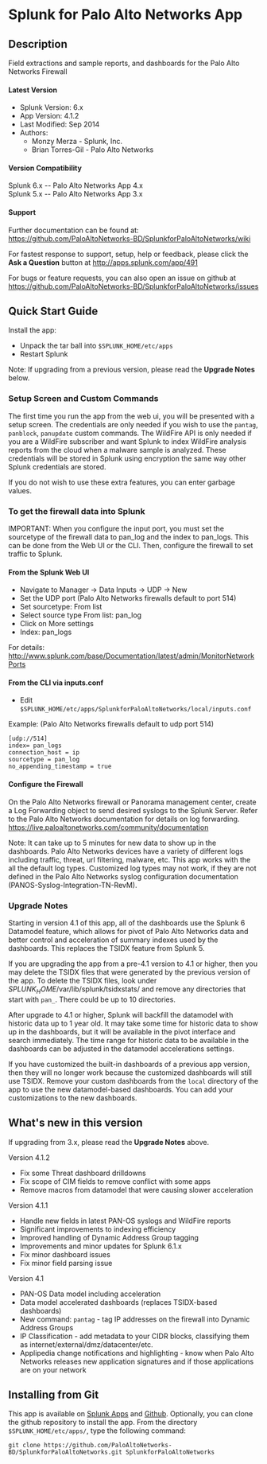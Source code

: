 
Splunk for Palo Alto Networks App
=================================

## Description ##

Field extractions and sample reports,
and dashboards for the Palo Alto
Networks Firewall

#### Latest Version ####

* Splunk Version: 6.x
* App Version: 4.1.2
* Last Modified: Sep 2014
* Authors:
    * Monzy Merza - Splunk, Inc.
    * Brian Torres-Gil - Palo Alto Networks

#### Version Compatibility ####

Splunk 6.x -- Palo Alto Networks App 4.x  
Splunk 5.x -- Palo Alto Networks App 3.x

#### Support ####

Further documentation can be found at:  
https://github.com/PaloAltoNetworks-BD/SplunkforPaloAltoNetworks/wiki

For fastest response to support, setup, help or feedback,
please click the __Ask a Question__ button at http://apps.splunk.com/app/491

For bugs or feature requests, you can also open an issue on github at 
https://github.com/PaloAltoNetworks-BD/SplunkforPaloAltoNetworks/issues

## Quick Start Guide ##

Install the app:

- Unpack the tar ball into `$SPLUNK_HOME/etc/apps`
- Restart Splunk

Note: If upgrading from a previous version, please read the __Upgrade Notes__ below.

### Setup Screen and Custom Commands ###

The first time you run the app from the web ui, you will be presented with a setup screen. The credentials are only needed if you wish to use the `pantag`, `panblock`, `panupdate` custom commands. The WildFire API is only needed if you are a WildFire subscriber and want Splunk to index WildFire analysis reports from the cloud when a malware sample is analyzed.  These credentials will be stored in Splunk using encryption the same way other Splunk credentials are stored.

If you do not wish to use these extra features, you can enter garbage values.

### To get the firewall data into Splunk ###

IMPORTANT: When you configure the input port, you must set the sourcetype of the firewall data to pan_log and the index to pan_logs.  This can be done from the Web UI or the CLI.  Then, configure the firewall to set traffic to Splunk.

#### From the Splunk Web UI ####

- Navigate to Manager -> Data Inputs -> UDP -> New
- Set the UDP port (Palo Alto Networks firewalls default to port 514)
- Set sourcetype: From list
- Select source type From list: pan_log
- Click on More settings
- Index: pan_logs

For details: http://www.splunk.com/base/Documentation/latest/admin/MonitorNetworkPorts

#### From the CLI via inputs.conf ####

- Edit `$SPLUNK_HOME/etc/apps/SplunkforPaloAltoNetworks/local/inputs.conf` 

Example:  (Palo Alto Networks firewalls default to udp port 514)

    [udp://514]
    index= pan_logs
    connection_host = ip
    sourcetype = pan_log
    no_appending_timestamp = true

#### Configure the Firewall ####

On the Palo Alto Networks firewall or Panorama management center, create a Log Forwarding object to send desired syslogs to the Splunk Server. Refer to the Palo Alto Networks documentation for details on log forwarding.  https://live.paloaltonetworks.com/community/documentation

Note: It can take up to 5 minutes for new data to show up in the dashboards.  Palo Alto Networks devices have a variety of different logs including traffic, threat, url filtering, malware, etc. This app works with the all the default log types. Customized log types may not work, if they are not defined in the Palo Alto Networks syslog configuration documentation (PANOS-Syslog-Integration-TN-RevM).

### Upgrade Notes ###

Starting in version 4.1 of this app, all of the dashboards use the Splunk 6 Datamodel feature, which allows for pivot of Palo Alto Networks data and better control and acceleration of summary indexes used by the dashboards.  This replaces the TSIDX feature from Splunk 5.

If you are upgrading the app from a pre-4.1 version to 4.1 or higher, then you may delete the TSIDX files that were generated by the previous version of the app.  To delete the TSIDX files, look under $SPLUNK_HOME$/var/lib/splunk/tsidxstats/ and remove any directories that start with `pan_`.  There could be up to 10 directories.

After upgrade to 4.1 or higher, Splunk will backfill the datamodel with historic data up to 1 year old.  It may take some time for historic data to show up in the dashboards, but it will be available in the pivot interface and search immediately.  The time range for historic data to be available in the dashboards can be adjusted in the datamodel accelerations settings.

If you have customized the built-in dashboards of a previous app version, then they will no longer work because the customized dashboards will still use TSIDX.  Remove your custom dashboards from the `local` directory of the app to use the new datamodel-based dashboards.  You can add your customizations to the new dashboards.

## What's new in this version ##

If upgrading from 3.x, please read the __Upgrade Notes__ above.

Version 4.1.2

- Fix some Threat dashboard drilldowns 
- Fix scope of CIM fields to remove conflict with some apps
- Remove macros from datamodel that were causing slower acceleration

Version 4.1.1

- Handle new fields in latest PAN-OS syslogs and WildFire reports
- Significant improvements to indexing efficiency
- Improved handling of Dynamic Address Group tagging
- Improvements and minor updates for Splunk 6.1.x
- Fix minor dashboard issues
- Fix minor field parsing issue

Version 4.1

- PAN-OS Data model including acceleration
- Data model accelerated dashboards (replaces TSIDX-based dashboards)
- New command: `pantag` - tag IP addresses on the firewall into Dynamic Address Groups
- IP Classification - add metadata to your CIDR blocks, classifying them as internet/external/dmz/datacenter/etc.
- Applipedia change notifications and highlighting - know when Palo Alto Networks releases new application signatures and if those applications are on your network

## Installing from Git ##

This app is available on [Splunk Apps](http://apps.splunk.com/app/491) and [Github](https://github.com/PaloAltoNetworks-BD/SplunkforPaloAltoNetworks).  Optionally, you can clone the github repository to install the app.
From the directory `$SPLUNK_HOME/etc/apps/`, type the following command:

    git clone https://github.com/PaloAltoNetworks-BD/SplunkforPaloAltoNetworks.git SplunkforPaloAltoNetworks

